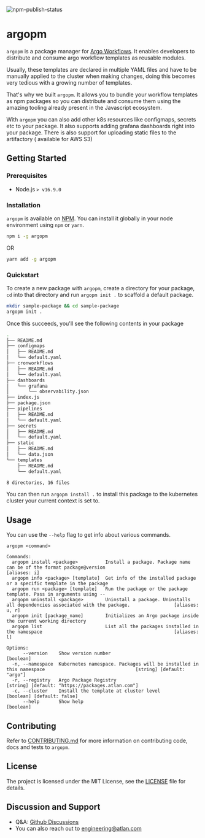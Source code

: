 ![npm-publish-status](https://github.com/atlanhq/argopm/actions/workflows/npm-publish.yml/badge.svg)

# argopm

`argopm` is a package manager for [Argo Workflows](https://argoproj.github.io/argo-workflows/). It enables developers to
distribute and consume argo workflow templates as reusable modules.

Usually, these templates are declared in multiple YAML files and have to be manually applied to the cluster when making
changes, doing this becomes very tedious with a growing number of templates.

That's why we built `argopm`. It allows you to bundle your workflow templates as npm packages so you can distribute and
consume them using the amazing tooling already present in the Javascript ecosystem.

With `argopm` you can also add other k8s resources like configmaps, secrets etc to your package. It also supports adding
grafana dashboards right into your package. There is also support for uploading static files to the artifactory (
available for AWS S3)

## Getting Started

### Prerequisites

- Node.js `> v16.9.0`

### Installation

`argopm` is available on [NPM](https://www.npmjs.com/package/argopm). You can install it globally in your node
environment using `npm` or `yarn`.

```bash
npm i -g argopm
```

OR

```bash
yarn add -g argopm
```

### Quickstart

To create a new package with `argopm`, create a directory for your package, `cd` into that directory and
run `argopm init .` to scaffold a default package.

```bash
mkdir sample-package && cd sample-package
argopm init .
```

Once this succeeds, you'll see the following contents in your package

```bash
.
├── README.md
├── configmaps
│   ├── README.md
│   └── default.yaml
├── cronworkflows
│   ├── README.md
│   └── default.yaml
├── dashboards
│   └── grafana
│       └── observability.json
├── index.js
├── package.json
├── pipelines
│   ├── README.md
│   └── default.yaml
├── secrets
│   ├── README.md
│   └── default.yaml
├── static
│   ├── README.md
│   └── data.json
└── templates
    ├── README.md
    └── default.yaml

8 directories, 16 files
```

You can then run `argopm install .` to install this package to the kubernetes cluster your current context is set to.

## Usage

You can use the `--help` flag to get info about various commands.

```
argopm <command>

Commands:
  argopm install <package>          Install a package. Package name can be of the format package@version                            [aliases: i]
  argopm info <package> [template]  Get info of the installed package or a specific template in the package
  argopm run <package> [template]   Run the package or the package template. Pass in arguments using --
  argopm uninstall <package>        Uninstall a package. Uninstalls all dependencies associated with the package.                [aliases: u, r]
  argopm init [package_name]        Initializes an Argo package inside the current working directory
  argopm list                       List all the packages installed in the namespace                                                [aliases: l]

Options:
      --version    Show version number                                                                                                 [boolean]
  -n, --namespace  Kubernetes namespace. Packages will be installed in this namespace                                 [string] [default: "argo"]
  -r, --registry   Argo Package Registry                                                        [string] [default: "https://packages.atlan.com"]
  -c, --cluster    Install the template at cluster level                                                              [boolean] [default: false]
      --help       Show help                                                                                                           [boolean]
```

## Contributing

Refer to [CONTRIBUTING.md](/CONTRIBUTING.md) for more information on contributing code, docs and tests to `argopm`.

## License

The project is licensed under the MIT License, see the [LICENSE](LICENSE) file for details.

## Discussion and Support

- Q&A: [Github Discussions](https://github.com/atlanhq/argopm/discussions)
- You can also reach out to engineering@atlan.com